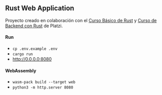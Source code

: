 ## Rust Web Application

Proyecto creado en colaboración con el [Curso Básico de Rust](https://platzi.com/cursos/rust-basico/) y [Curso de Backend con Rust](https://platzi.com/cursos/rust-backend/) de Platzi.

#### Run

- `cp .env.example .env`
- `cargo run`
- http://0.0.0.0:8080

#### WebAssembly

- `wasm-pack build --target web`
- `python3 -m http.server 8080`
